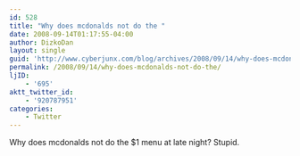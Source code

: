 ```yaml
---
id: 528
title: "Why does mcdonalds not do the "
date: 2008-09-14T01:17:55-04:00
author: DizkoDan
layout: single
guid: 'http://www.cyberjunx.com/blog/archives/2008/09/14/why-does-mcdonalds-not-do-the/'
permalink: /2008/09/14/why-does-mcdonalds-not-do-the/
ljID:
    - '695'
aktt_twitter_id:
    - '920787951'
categories:
    - Twitter
---
```


Why does mcdonalds not do the $1 menu at late night? Stupid.